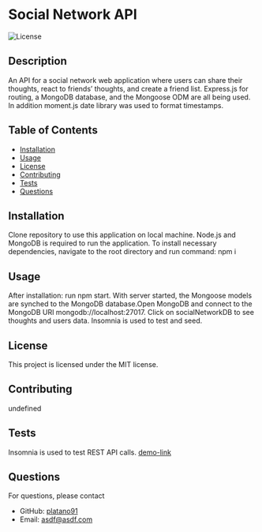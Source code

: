 # Social Network API
  ![License](https://img.shields.io/badge/license-MIT-blue.svg)

## Description 
An API for a social network web application where users can share their thoughts, react to friends’ thoughts, and create a friend list. Express.js for routing, a MongoDB database, and the Mongoose ODM are all being used. In addition moment.js date library was used to format timestamps.

## Table of Contents
- [Installation](#installation)
- [Usage](#usage)
- [License](#license)
- [Contributing](#contributing)
- [Tests](#tests)
- [Questions](#questions)

## Installation
Clone repository to use this application on local machine. Node.js and MongoDB is required to run the application. To install necessary dependencies, navigate to the root directory and run command: npm i

## Usage 
After installation: run npm start. With server started, the Mongoose models are synched to the MongoDB database.Open MongoDB and connect to the MongoDB URI mongodb://localhost:27017. Click on socialNetworkDB to see thoughts and users data. Insomnia is used to test and seed.


## License
This project is licensed under the MIT license.

## Contributing
undefined

## Tests
Insomnia is used to test REST API calls.
[demo-link](https://www.youtube.com/watch?v=_DLKhc8sLWQ)

## Questions
For questions, please contact 
- GitHub: [platano91](https://github.com/platano91)
- Email: [asdf@asdf.com](mailto:asdf@asdf.com)
